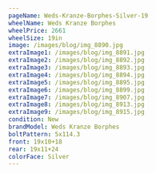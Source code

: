 ```yaml
---
pageName: Weds-Kranze-Borphes-Silver-19
wheelName: Weds Kranze Borphes
wheelPrice: 2661
wheelSize: 19in
image: /images/blog/img_8890.jpg
extraImage1: /images/blog/img_8891.jpg
extraImage2: /images/blog/img_8892.jpg
extraImage3: /images/blog/img_8893.jpg
extraImage4: /images/blog/img_8894.jpg
extraImage5: /images/blog/img_8895.jpg
extraImage6: /images/blog/img_8899.jpg
extraImage7: /images/blog/img_8907.jpg
extraImage8: /images/blog/img_8913.jpg
extraImage9: /images/blog/img_8915.jpg
condition: New
brandModel: Weds Kranze Borphes
boltPattern: 5x114.3
front: 19x10+18
rear: 19x11+24
colorFace: Silver
---
```

